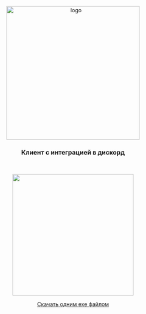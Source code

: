 <p align="center">
  <a href="https://strapi.io/#gh-dark-mode-only">
    <img src="https://i.ibb.co/h25HGBr/image.png" width="350px" alt="logo" />
  </a>
</p>

<h3 align="center">Клиент с интеграцией в дискорд</h3>
<br>
<p align="center"><img src="https://i.ibb.co/WpgPzkq/image.png" width="318px"></img></p>

<p align="center"><a href="https://github.com/qweme32/YandexMusicRPC/releases/latest">Скачать одним exe файлом</a></p>